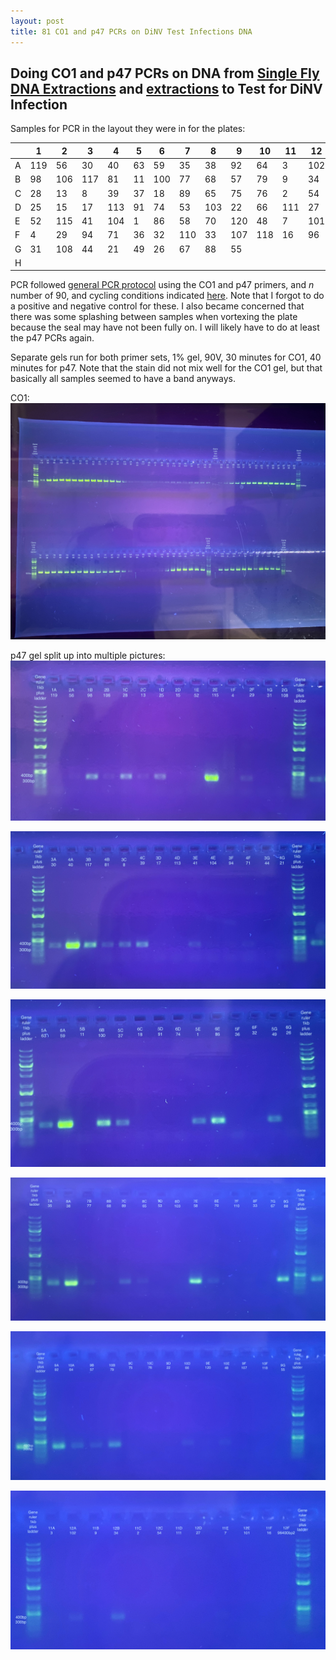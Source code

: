```yaml
---
layout: post
title: 81 CO1 and p47 PCRs on DiNV Test Infections DNA
---
```


## Doing CO1 and p47 PCRs on DNA from [Single Fly DNA Extractions](https://meschedl.github.io/Unckless-Lab-Notebook-Maggie/2022/09/29/dna-extracts-48-innubila-dinv-test.html) and [extractions](https://meschedl.github.io/Unckless-Lab-Notebook-Maggie/2022/10/06/more-dna-extracts-48-innubila-dinv-test.html) to Test for DiNV Infection

Samples for PCR in the layout they were in for the plates:

|   | 1   | 2   | 3   | 4   | 5  | 6   | 7   | 8   | 9   | 10  | 11  | 12  |
|---|-----|-----|-----|-----|----|-----|-----|-----|-----|-----|-----|-----|
| A | 119 | 56  | 30  | 40  | 63 | 59  | 35  | 38  | 92  | 64  | 3   | 102 |
| B | 98  | 106 | 117 | 81  | 11 | 100 | 77  | 68  | 57  | 79  | 9   | 34  |
| C | 28  | 13  | 8   | 39  | 37 | 18  | 89  | 65  | 75  | 76  | 2   | 54  |
| D | 25  | 15  | 17  | 113 | 91 | 74  | 53  | 103 | 22  | 66  | 111 | 27  |
| E | 52  | 115 | 41  | 104 | 1  | 86  | 58  | 70  | 120 | 48  | 7   | 101 |
| F | 4   | 29  | 94  | 71  | 36 | 32  | 110 | 33  | 107 | 118 | 16  | 96  |
| G | 31  | 108 | 44  | 21  | 49 | 26  | 67  | 88  | 55  |     |     |     |
| H |     |     |     |     |    |     |     |     |     |     |     |     |

PCR followed [general PCR protocol](https://github.com/meschedl/Unckless_Lab_Resources/blob/main/protocols/PCR_protocol_general.md) using the CO1 and p47 primers, and _n_ number of 90, and cycling conditions indicated [here](https://docs.google.com/spreadsheets/d/1IaLLjsa4SXJr90wUi8xyE1dYvWmHsbThSz3d8N9KaK0/edit#gid=0). Note that I forgot to do a positive and negative control for these. I also became concerned that there was some splashing between samples when vortexing the plate because the seal may have not been fully on. I will likely have to do at least the p47 PCRs again.

Separate gels run for both primer sets, 1% gel, 90V, 30 minutes for CO1, 40 minutes for p47. Note that the stain did not mix well for the CO1 gel, but that basically all samples seemed to have a band anyways.

CO1:
![](https://raw.githubusercontent.com/meschedl/Unckless-Lab-Notebook-Maggie/master/images/20221010CO1GEL.jpeg)

p47 gel split up into multiple pictures:
![](https://raw.githubusercontent.com/meschedl/Unckless-Lab-Notebook-Maggie/master/images/20221010p47gel1.jpeg)  

![](https://raw.githubusercontent.com/meschedl/Unckless-Lab-Notebook-Maggie/master/images/20221010p47gel2.jpeg)  

![](https://raw.githubusercontent.com/meschedl/Unckless-Lab-Notebook-Maggie/master/images/20221010p47gel3.jpeg)  

![](https://raw.githubusercontent.com/meschedl/Unckless-Lab-Notebook-Maggie/master/images/20221010p47gel4.jpeg)  

![](https://raw.githubusercontent.com/meschedl/Unckless-Lab-Notebook-Maggie/master/images/20221010p47gel5.jpeg)  

![](https://raw.githubusercontent.com/meschedl/Unckless-Lab-Notebook-Maggie/master/images/20221010p47gel6.jpeg)
